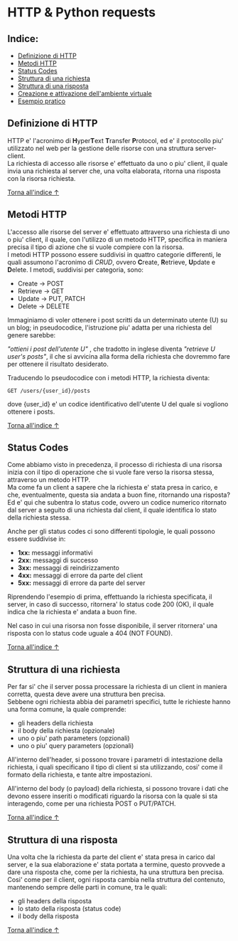 # HTTP & Python requests
## Indice:
- [Definizione di HTTP](#definizione-di-http)
- [Metodi HTTP](#metodi-http)
- [Status Codes](#status-codes)
- [Struttura di una richiesta](#struttura-di-una-richiesta)
- [Struttura di una risposta](#struttura-di-una-risposta)
- [Creazione e attivazione dell'ambiente virtuale]()
- [Esempio pratico]()

## Definizione di HTTP
HTTP e' l'acronimo di **H**yper**T**ext **T**ransfer **P**rotocol, ed e' il protocollo piu' utilizzato nel web per la gestione delle risorse con una struttura server-client.<br>
La richiesta di accesso alle risorse e' effettuato da uno o piu' client, il quale invia una richiesta al server che, una volta elaborata, ritorna una risposta con la risorsa richiesta.

[Torna all'indice ↑](#indice)

## Metodi HTTP
L'accesso alle risorse del server e' effettuato attraverso una richiesta di uno o piu' client, il quale, con l'utilizzo di un metodo HTTP, specifica in maniera precisa il tipo di azione che si vuole compiere con la risorsa.<br>
I metodi HTTP possono essere suddivisi in quattro categorie differenti, le quali assumono l'acronimo di *CRUD*, ovvero **C**reate, **R**etrieve, **U**pdate e **D**elete.
I metodi, suddivisi per categoria, sono:
- Create -> POST
- Retrieve -> GET
- Update -> PUT, PATCH
- Delete -> DELETE

Immaginiamo di voler ottenere i post scritti da un determinato utente (U) su un blog;
in pseudocodice, l'istruzione piu' adatta per una richiesta del genere sarebbe:

*"ottieni i post dell'utente U"* , che tradotto in inglese diventa *"retrieve U user's posts"*, il che si avvicina alla forma della richiesta che dovremmo fare per ottenere il risultato desiderato.

Traducendo lo pseudocodice con i metodi HTTP, la richiesta diventa:

`GET /users/{user_id}/posts` 

dove {user_id} e' un codice identificativo dell'utente U del quale si vogliono ottenere i posts.

[Torna all'indice ↑](#indice)

## Status Codes
Come abbiamo visto in precedenza, il processo di richiesta di una risorsa inizia con il tipo di operazione che si vuole fare verso la risorsa stessa, attraverso un metodo HTTP.<br>
Ma come fa un client a sapere che la richiesta e' stata presa in carico, e che, eventualmente, questa sia andata a buon fine, ritornando una risposta?<br>
Ed e' qui che subentra lo status code, ovvero un codice numerico ritornato dal server a seguito di una richiesta dal client, il quale identifica lo stato della richiesta stessa.

Anche per gli status codes ci sono differenti tipologie, le quali possono essere suddivise in:
- **1xx:** messaggi informativi
- **2xx:** messaggi di successo
- **3xx:** messaggi di reindirizzamento
- **4xx:** messaggi di errore da parte del client
- **5xx:** messaggi di errore da parte del server

Riprendendo l'esempio di prima, effettuando la richiesta specificata, il server, in caso di successo, ritornera' lo status code 200 (OK), il quale indica che la richiesta e' andata a buon fine.

Nel caso in cui una risorsa non fosse disponibile, il server ritornera' una risposta con lo status code uguale a 404 (NOT FOUND).

[Torna all'indice ↑](#indice)

## Struttura di una richiesta

Per far si' che il server possa processare la richiesta di un client in maniera corretta, questa deve avere una struttura ben precisa.<br>
Sebbene ogni richiesta abbia dei parametri specifici, tutte le richieste hanno una forma comune, la quale comprende:
- gli headers della richiesta
- il body della richiesta (opzionale)
- uno o piu' path parameters (opzionali)
- uno o piu' query parameters (opzionali)

All'interno dell'header, si possono trovare i parametri di intestazione della richiesta, i quali specificano il tipo di client si sta utilizzando, cosi' come il formato della richiesta, e tante altre impostazioni.

All'interno del body (o payload) della richiesta, si possono trovare i dati che devono essere inseriti o modificati riguardo la risorsa con la quale si sta interagendo, come per una richiesta POST o PUT/PATCH.

[Torna all'indice ↑](#indice)

## Struttura di una risposta

Una volta che la richiesta da parte del client e' stata presa in carico dal server, e la sua elaborazione e' stata portata a termine, questo provvede a dare una risposta che, come per la richiesta, ha una struttura ben precisa.<br>
Cosi' come per il client, ogni risposta cambia nella struttura del contenuto, mantenendo sempre delle parti in comune, tra le quali:
- gli headers della risposta
- lo stato della risposta (status code)
- il body della risposta

[Torna all'indice ↑](#indice)
